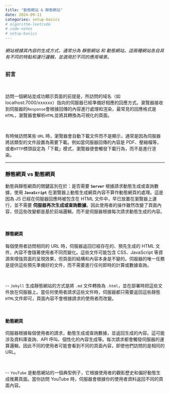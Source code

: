 ```yaml
---
title: "動態網站 & 靜態網站"
date: 2024-09-11
categories: setup-basics
# algorithm-leetcode
# code-notes
# setup-basics
---
```

<!-- 大綱引言 -->
###### 網站根據其內容的生成方式，通常分為 靜態網站 和 動態網站。這兩種網站各自具有不同的特點和運行邏輯，並適用於不同的應用場景。

<!-- 正文 -->


### 前言

<br>

訪問一個網站並成功顯示頁面的前提是，所訪問的域名（如 localhost:7000/xxxxxx）指向的伺服器已經準備好相應的回應方式。瀏覽器接收到伺服器的`Response`會根據回傳的內容進行處理和渲染，最常見的回應格式是`HTML`，瀏覽器會解析`HTML`並將其轉換為可視化的頁面。

<br>

有時候訪問某些 `URL` 時，瀏覽器會自動下載文件而不是顯示，通常是因為伺服器將該類型的文件設置為需要下載。例如當伺服器回傳的內容是 PDF、壓縮檔等，或者`HTTP`標頭設定為「下載」模式，瀏覽器便會觸發下載行為，而不是進行渲染。

------

### 靜態網頁 vs 動態網頁

動態與靜態網頁的關鍵區別在於：是否需要 **`Server`** 根據請求動態生成或查詢數據，使用 **`JavaScript`** 在瀏覽器上動態生成網頁內容不算作動態網頁的處理。這是因為 JS 已經在伺服器回應時被包含在 HTML 文件中，早已放置在瀏覽器上運行，並不需要 **伺服器再次生成或查詢數據**。因此使用者的操作雖然改變了頁面內容，但這些改變都是基於前端邏輯，而不是伺服器根據每次請求動態生成的內容。

<br>

#### 靜態網頁
每個使用者訪問相同的 URL 時，伺服器返回已經存在的、預先生成的 HTML 文件，內容不會隨著使用者不同而變化。這些文件可能包含 CSS、JavaScript 等資源來增強頁面的呈現效果，但頁面的結構和內容本身是不變的。伺服器的唯一任務是提供這些預先準備好的文件，而不需要進行任何即時的計算或數據查詢。

<br>

-- `Jekyll` 生成靜態網站的方式是將 `.md` 文件轉換為 `.html`，並在部署時把這些文件放在伺服器上。當任何使用者請求這些文件時，伺服器都只需要返回這些靜態`HTML`文件即可，頁面內容不會根據請求的使用者而改變。

<br>

#### 動態網頁
伺服器根據每個使用者的請求，動態生成或查詢數據，並返回生成的內容。這可能涉及資料庫查詢、API 呼叫、個性化的內容生成等。每次請求都會觸發伺服器的運算邏輯，因此不同的使用者可能會看到不同的頁面內容，即使他們訪問的是相同的 URL。

<br>

-- `YouTube` 是動態網站的一個典型例子，它根據使用者的觀影歷史和偏好動態生成推薦頁面。當你訪問 YouTube 時，伺服器會根據你的使用者資料返回不同的頁面內容。

